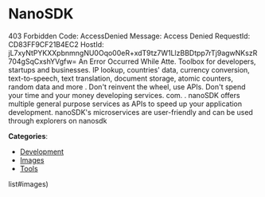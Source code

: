 # NanoSDK


403 Forbidden Code: AccessDenied Message: Access Denied RequestId: CD83FF9CF21B4EC2 HostId: jL7xyNtPYKXXpbnmngNU0Oqo00eR+xdT9tz7W1LlzBBDtpp7rTj9agwNKszR704gSqCxshYVgfw= An Error Occurred While Atte. Toolbox for developers, startups and businesses.  IP lookup, countries' data, currency conversion, text-to-speech, text translation, document storage, atomic counters, random data and more .  Don't reinvent the wheel, use APIs. Don't spend your time and your money developing services. com. .  nanoSDK offers multiple general purpose services as APIs to speed up your application development.  nanoSDK's microservices are user-friendly and can be used through explorers on nanosdk



**Categories**:
- [Development](https://github.com/apis-list/apis-list#development)
- [Images](https://github.com/apis-list/apis-list#images)
- [Tools](https://github.com/apis-list/apis-list#tools)






list#images)



